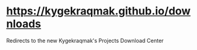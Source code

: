 # https://kygekraqmak.github.io/downloads

Redirects to the new Kygekraqmak's Projects Download Center

